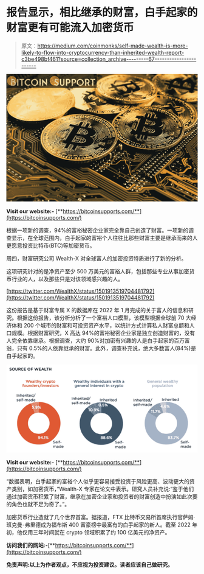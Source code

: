 # 报告显示，相比继承的财富，白手起家的财富更有可能流入加密货币

> 原文：<https://medium.com/coinmonks/self-made-wealth-is-more-likely-to-flow-into-cryptocurrency-than-inherited-wealth-report-c3be498bf461?source=collection_archive---------67----------------------->

![](img/8bc837a786c887e2134455bb0827be23.png)

**Visit our website:-** [**https://bitcoinsupports.com/**](https://bitcoinsupports.com/)

根据一项新的调查，94%的富裕秘密企业家完全靠自己创造了财富。一项新的调查显示，在全球范围内，白手起家的富裕个人往往比那些财富主要是继承而来的人更愿意投资比特币(BTC)等加密货币。

周四，财富研究公司 Wealth-X 对全球富人的加密投资特质进行了新的分析。

这项研究针对的是净资产至少 500 万美元的富裕人群，包括那些专业从事加密货币行业的人，以及那些只是对该领域感兴趣的人。

[https://twitter.com/WealthX/status/1501913519704481792](https://twitter.com/WealthX/status/1501913519704481792)

这份报告是基于财富专属 X 的数据库在 2022 年 1 月完成的关于富人的信息和研究。根据这份报告，该分析分析了一个富裕人口模型，该模型根据全球前 70 大经济体和 200 个城市的财富和可投资资产水平，以统计方式计算私人财富总额和人口规模。根据财富研究，X 高达 94%的富裕秘密企业家是独立创造财富的，没有人完全依靠继承。根据调查，大约 90%对加密有兴趣的人是白手起家的百万富翁，只有 0.5%的人依靠继承的财富。此外，调查补充说，绝大多数富人(84%)是白手起家的。

![](img/abfe6e1449b5f80045818a06ef9b776b.png)

**Visit our website:-** [**https://bitcoinsupports.com/**](https://bitcoinsupports.com/)

“数据表明，白手起家的富裕个人似乎更容易接受投资于风险更高、波动更大的资产类别，如加密货币，”Wealth-X 专家在论文中表示。研究人员补充说:“鉴于他们通过加密货币积累了财富，继承在加密企业家和投资者的财富创造中扮演如此次要的角色也就不足为奇了。”。

加密货币行业造就了几个世界首富。据报道，FTX 比特币交易所首席执行官萨姆·班克曼-弗里德成为福布斯 400 富豪榜中最富有的白手起家的新人。截至 2022 年初，他仅用三年时间就在 crypto 领域积累了约 100 亿美元的净资产。

**访问我们的网站:-**[**https://bitcoinsupports.com/**](https://bitcoinsupports.com/)

**免责声明:以上为作者观点，不应视为投资建议。读者应该自己做研究。**